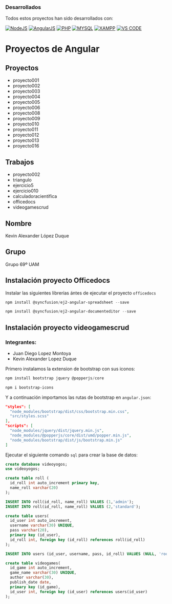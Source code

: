 ### Desarrollados
Todos estos proyectos han sido desarrollados con: 

[![NodeJS](https://img.shields.io/badge/Node.js-43853D?style=for-the-badge&logo=node.js&logoColor=white)](https://nodejs.org/es)
[![AngularJS](https://img.shields.io/badge/Angular-DD0031?style=for-the-badge&logo=angular&logoColor=white)](https://angular.io)
[![PHP](https://img.shields.io/badge/PHP-777BB4?style=for-the-badge&logo=php&logoColor=white)](https://www.php.net/manual/es/intro-whatis.php)
[![MYSQL](https://img.shields.io/badge/MySQL-005C84?style=for-the-badge&logo=mysql&logoColor=white)](https://www.mysql.com)
[![XAMPP](https://img.shields.io/badge/Xampp-F37623?style=for-the-badge&logo=xampp&logoColor=white)](https://www.apachefriends.org/es/index.html)
[![VS CODE](https://img.shields.io/badge/VSCode-0078D4?style=for-the-badge&logo=visual%20studio%20code&logoColor=white)](https://code.visualstudio.com)

# Proyectos de Angular
## Proyectos
* proyecto001
* proyecto002
* proyecto003
* proyecto004
* proyecto005
* proyecto006
* proyecto008
* proyecto009
* proyecto010
* proyecto011
* proyecto012
* proyecto013
* proyecto016
## Trabajos
* proyecto002
* triangulo
* ejercicio5
* ejercicio010
* calculadoracientifica
* officedocs
* videogamescrud
## Nombre
Kevin Alexander López Duque
## Grupo
Grupo 69º UAM
## Instalación proyecto Officedocs
Instalar las siguientes librerías ántes de ejecutar el proyecto `officedocs`
  ```powershell
  npm install @syncfusion/ej2-angular-spreadsheet --save
  ```
  ```powershell
  npm install @syncfusion/ej2-angular-documenteditor --save
  ```

  ## Instalación proyecto videogamescrud
  ### Integrantes:
  * Juan Diego Lopez Montoya
  * Kevin Alexander Lopez Duque

  Primero instalamos la extension de bootstrap con sus iconos:
  ```powershell
  npm install bootstrap jquery @popperjs/core
  ```
  ```powershell
  npm i bootstrap-icons
  ```
  Y a continuación importamos las rutas de bootstrap en `angular.json`:

  ```json
  "styles": [
    "node_modules/bootstrap/dist/css/bootstrap.min.css",
    "src/styles.scss"
],
"scripts": [
    "node_modules/jquery/dist/jquery.min.js",
    "node_modules/@popperjs/core/dist/umd/popper.min.js",
    "node_modules/bootstrap/dist/js/bootstrap.min.js"
]
  ```

Ejecutar el siguiente comando `sql` para crear la base de datos:
  ```sql
  create database videoyogos;
  use videoyogos;

create table roll (
	id_roll int auto_increment primary key,
    name_roll varchar(20)
);

INSERT INTO roll(id_roll, name_roll) VALUES (1,'admin');
INSERT INTO roll(id_roll, name_roll) VALUES (2,'standard');

create table users(
	id_user int auto_increment,
    username varchar(30) UNIQUE,
    pass varchar(20),
    primary key (id_user),
    id_roll int, foreign key (id_roll) references roll(id_roll)
);

INSERT INTO users (id_user, username, pass, id_roll) VALUES (NULL, 'root', 'root', 1);

create table videogames(
	id_game int auto_increment,
    game_name varchar(30) UNIQUE,
    author varchar(30),
    publish_date date,
    primary key (id_game),
    id_user int, foreign key (id_user) references users(id_user)
);
  ```

